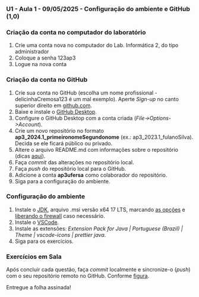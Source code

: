 ### U1 - Aula 1 - 09/05/2025 - Configuração do ambiente e GitHub (1,0)

### Criação da conta no computador do laboratório

1. Crie uma conta nova no computador do Lab. Informática 2, do tipo administrador
2. Coloque a senha 123ap3
3. Logue na nova conta

### Criação da conta no GitHub

1. Crie sua conta no GitHub (escolha um nome profissional - delicinhaCremosa123 é um mal exemplo). Aperte _Sign-up_ no canto superior direito em [github.com](https://www.github.com/).
2. Baixe e instale o [GitHub Desktop](https://desktop.github.com).
3. Configure o GitHub Desktop com a conta criada (_File->Options->Account_).
4. Crie um novo repositório no formato **ap3_2024.1_primeironomeSegundonome** (ex.: ap3_2023.1_fulanoSilva). Decida se ele ficará público ou privado.
5. Altere o arquivo README.md com informações sobre o repositório (dicas [aqui](https://gist.github.com/lohhans/f8da0b147550df3f96914d3797e9fb89)).
6. Faça _commit_ das alterações no repositório local.
7. Faça _push_ do repositório local para o GitHub.
8. Adicione a conta **ap3ufersa** como colaborador do repositório.
9. Siga para a configuração do ambiente.

### Configuração do ambiente

1. Instale o [JDK](https://adoptium.net/temurin/releases/), arquivo .msi versão x64 17 LTS, marcando [as opções](https://drive.google.com/open?id=1BMqLvV0vZPz728qvQq2JVdf9McBGN9PY) e [liberando o firewall](https://drive.google.com/open?id=1BTl2hp2ZlEhAVqhpDfMOC0SY4ztLtMzs) caso necessário.
2. Instale o [VSCode](https://code.visualstudio.com/).
3. Instale as extensões: _Extension Pack for Java | Portuguese (Brazil) | Theme | vscode-icons | prettier java_.
4. Siga para os exercícios.

### Exercícios em Sala

Após concluir cada questão, faça _commit_ localmente e sincronize-o (_push_) com o seu repositório remoto no GitHub. Conforme [figura](https://drive.google.com/open?id=1dV5TwUdMxSmh80sx13epVcJFewIT_MVk).

Entregue a folha assinada!